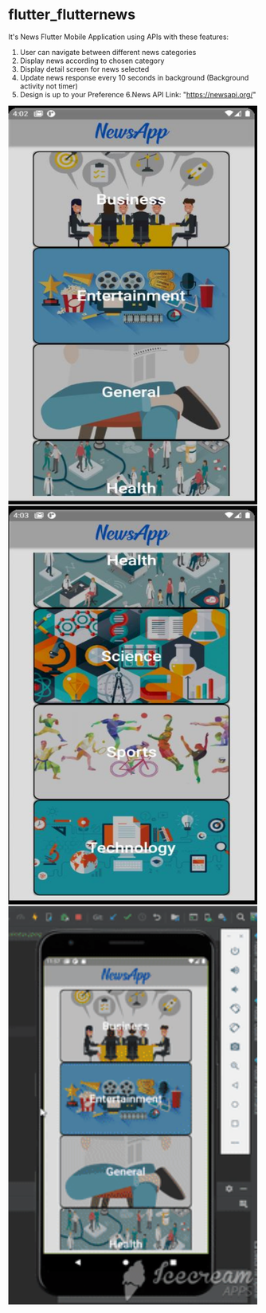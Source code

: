 # flutter_flutternews

It's News Flutter Mobile Application using APIs with these features:
1. User can navigate between different news categories
2. Display news according to chosen category
3. Display detail screen for news selected
4. Update news response every 10 seconds in background (Background activity not timer)
5. Design is up to your Preference
6.News API Link: "https://newsapi.org/"




<img src="https://github.com/yshimaa66/flutter_flutternews/blob/master/Capture1.JPG" width="500" height="800">



<img src="https://github.com/yshimaa66/flutter_flutternews/blob/master/Capture2.JPG" width="500" height="800">



<img src="https://github.com/yshimaa66/flutter_flutternews/blob/master/ezgif.com-video-to-gif%20(1).gif" width="500" height="800">

